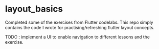 # layout_basics

Completed some of the exercises from Flutter codelabs.
This repo simply contains the code I wrote for practising/refreshing flutter layout concepts.

TODO :
implement a UI to enable navigation to different lessons and the exercise.
